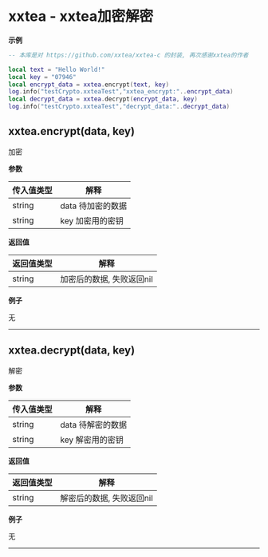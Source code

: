 # xxtea - xxtea加密解密 

**示例**

```lua
-- 本库是对 https://github.com/xxtea/xxtea-c 的封装, 再次感谢xxtea的作者

local text = "Hello World!"
local key = "07946"
local encrypt_data = xxtea.encrypt(text, key)
log.info("testCrypto.xxteaTest","xxtea_encrypt:"..encrypt_data)
local decrypt_data = xxtea.decrypt(encrypt_data, key)
log.info("testCrypto.xxteaTest","decrypt_data:"..decrypt_data)

```

## xxtea.encrypt(data, key)

加密

**参数**

|传入值类型|解释|
|-|-|
|string|data 待加密的数据|
|string|key 加密用的密钥|

**返回值**

|返回值类型|解释|
|-|-|
|string|加密后的数据, 失败返回nil|

**例子**

无

---

## xxtea.decrypt(data, key)

解密

**参数**

|传入值类型|解释|
|-|-|
|string|data 待解密的数据|
|string|key 解密用的密钥|

**返回值**

|返回值类型|解释|
|-|-|
|string|解密后的数据, 失败返回nil|

**例子**

无

---

